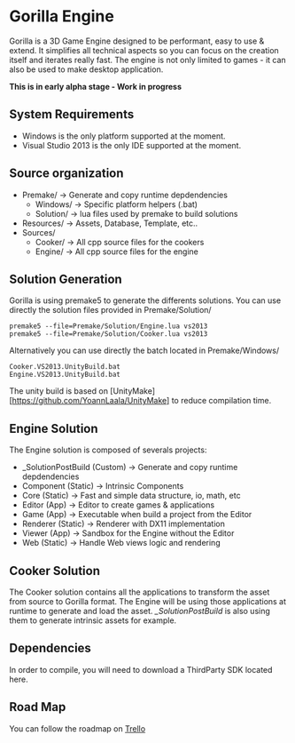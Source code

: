 # Gorilla Engine
Gorilla is a 3D Game Engine designed to be performant, easy to use & extend. It simplifies all technical aspects so you can focus on the creation itself and iterates really fast. The engine is not only limited to games - it can also be used to make desktop application.

**This is in early alpha stage - Work in progress**

## System Requirements
- Windows is the only platform supported at the moment.
- Visual Studio 2013 is the only IDE supported at the moment.

## Source organization
* Premake/        -> Generate and copy runtime depdendencies
  * Windows/      -> Specific platform helpers (.bat)
  * Solution/     -> lua files used by premake to build solutions
* Resources/      -> Assets, Database, Template, etc..
* Sources/
  * Cooker/       -> All cpp source files for the cookers
  * Engine/       -> All cpp source files for the engine

## Solution Generation
Gorilla is using premake5 to generate the differents solutions. You can use directly the solution files provided in Premake/Solution/
```
premake5 --file=Premake/Solution/Engine.lua vs2013
premake5 --file=Premake/Solution/Cooker.lua vs2013
```
Alternatively you can use directly the batch located in Premake/Windows/
```
Cooker.VS2013.UnityBuild.bat
Engine.VS2013.UnityBuild.bat
```
The unity build is based on [UnityMake][https://github.com/YoannLaala/UnityMake] to reduce compilation time.

## Engine Solution
The Engine solution is composed of severals projects:
* _SolutionPostBuild (Custom)   -> Generate and copy runtime depdendencies
* Component (Static)            -> Intrinsic Components
* Core (Static)                 -> Fast and simple data structure, io, math, etc
* Editor (App)                  -> Editor to create games & applications
* Game (App)                    -> Executable when build a project from the Editor
* Renderer (Static)             -> Renderer with DX11 implementation
* Viewer (App)                  -> Sandbox for the Engine without the Editor
* Web (Static)                  -> Handle Web views logic and rendering

## Cooker Solution
The Cooker solution contains all the applications to transform the asset from source to Gorilla format. The Engine will be using those applications at runtime to generate and load the asset. *_SolutionPostBuild* is also using them to generate intrinsic assets for example.

## Dependencies
In order to compile, you will need to download a ThirdParty SDK located here.

## Road Map
You can follow the roadmap on [Trello](https://trello.com/b/hlFdhJCv/gorilla-engine)